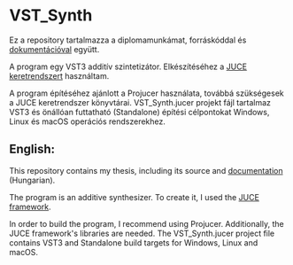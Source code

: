 

# VST_Synth

Ez a repository tartalmazza a diplomamunkámat, forráskóddal és [dokumentációval](Docs/Habzda_Bálint_VP8EM3_VST_Synth.pdf) együtt.

A program egy VST3 additív szintetizátor. Elkészítéséhez a [JUCE keretrendszert](https://github.com/juce-framework/JUCE/) használtam.

A program építéséhez ajánlott a Projucer használata, továbbá szükségesek a JUCE keretrendszer könyvtárai. VST_Synth.jucer projekt fájl tartalmaz VST3 és önállóan futtatható (Standalone) építési célpontokat Windows, Linux és macOS operációs rendszerekhez.

## English:

This repository contains my thesis, including its source and [documentation](Docs/Habzda_Bálint_VP8EM3_VST_Synth.pdf) (Hungarian).

The program is an additive synthesizer. To create it, I used the [JUCE framework](https://github.com/juce-framework/JUCE/).

In order to build the program, I recommend using Projucer. Additionally, the JUCE framework's libraries are needed. The VST_Synth.jucer project file contains VST3 and Standalone build targets for Windows, Linux and macOS.
